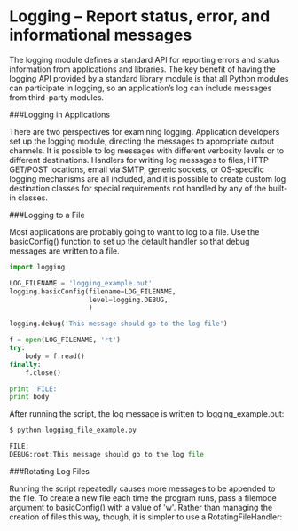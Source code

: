 # Logging – Report status, error, and informational messages

The logging module defines a standard API for reporting errors and status information from applications and libraries. The key benefit of having the logging API provided by a standard library module is that all Python modules can participate in logging, so an application’s log can include messages from third-party modules.

###Logging in Applications

There are two perspectives for examining logging. Application developers set up the logging module, directing the messages to appropriate output channels. It is possible to log messages with different verbosity levels or to different destinations. Handlers for writing log messages to files, HTTP GET/POST locations, email via SMTP, generic sockets, or OS-specific logging mechanisms are all included, and it is possible to create custom log destination classes for special requirements not handled by any of the built-in classes.

###Logging to a File

Most applications are probably going to want to log to a file. Use the basicConfig() function to set up the default handler so that debug messages are written to a file.

```python
import logging

LOG_FILENAME = 'logging_example.out'
logging.basicConfig(filename=LOG_FILENAME,
                    level=logging.DEBUG,
                    )

logging.debug('This message should go to the log file')

f = open(LOG_FILENAME, 'rt')
try:
    body = f.read()
finally:
    f.close()

print 'FILE:'
print body
```

After running the script, the log message is written to logging_example.out:

```python
$ python logging_file_example.py

FILE:
DEBUG:root:This message should go to the log file
```

###Rotating Log Files

Running the script repeatedly causes more messages to be appended to the file. To create a new file each time the program runs, pass a filemode argument to basicConfig() with a value of 'w'. Rather than managing the creation of files this way, though, it is simpler to use a RotatingFileHandler:
